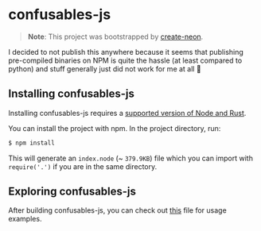 # confusables-js

> **Note**: This project was bootstrapped by [create-neon](https://www.npmjs.com/package/create-neon).

I decided to not publish this anywhere because it seems that publishing pre-compiled binaries on
NPM is quite the hassle (at least compared to python) and stuff generally just did not work for me
at all 🗿

## Installing confusables-js

Installing confusables-js requires a [supported version of Node and Rust](https://github.com/neon-bindings/neon#platform-support).

You can install the project with npm. In the project directory, run:

```sh
$ npm install
```

This will generate an `index.node` (~ `379.9KB`) file which you can import with `require('.')` if
you are in the same directory.

## Exploring confusables-js

After building confusables-js, you can check out [this](./test.js) file for usage examples.
